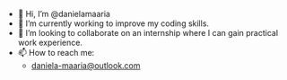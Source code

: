 - 👋 Hi, I’m @danielamaaria
- 👀 I’m currently working to improve my coding skills.
- 👯 I’m looking to collaborate on an internship where I can gain practical work experience.
- 📫 How to reach me: 
  * daniela-maaria@outlook.com

<!---
danielamaaria/danielamaaria is a ✨ special ✨ repository because its `README.md` (this file) appears on your GitHub profile.
You can click the Preview link to take a look at your changes.

- 🔭 I’m currently working on ...
- 🌱 I’m currently learning ...
- 👯 I’m looking to collaborate on ...
- 🤔 I’m looking for help with ...
- 💬 Ask me about ...
- 📫 How to reach me: ...
- 😄 Pronouns: ...
- ⚡ Fun fact: ...
-->
